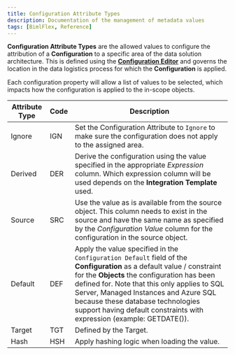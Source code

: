 ```yaml
---
title: Configuration Attribute Types
description: Documentation of the management of metadata values
tags: [BimlFlex, Reference]
---
```

<!--
Configuration Attribute Types
Header not included because it is used in different ways
-->
**Configuration Attribute Types** are the allowed values to configure the attribution of a **Configuration** to a specific area of the data solution architecture. This is defined using the [**Configuration Editor**](../../metadata-editors/configuration-editor) and governs the location in the data logistics process for which the **Configuration** is applied.

Each configuration property will allow a list of values to be selected, which impacts how the configuration is applied to the in-scope objects.

| Attribute Type  | Code | Description                          |
| --------------- | ---- | ------------------------------------ |
| Ignore          | IGN  | Set the  Configuration Attribute to `Ignore` to make sure the configuration does not apply to the assigned area.|
| Derived         | DER  | Derive the configuration using the value specified in the appropriate *Expression* column. Which expression column will be used depends on the **Integration Template** used.|
| Source          | SRC  | Use the value as is available from the source object. This column needs to exist in the source and have the same name as specified by the *Configuration Value* column for the configuration in the source object. |
| Default         | DEF  | Apply the value specified in the `Configuration Default` field of the **Configuration** as a default value / constraint for the **Objects** the configuration has been defined for. Note that this only applies to SQL Server, Managed Instances and Azure SQL because these database technologies support having default constraints with expression (example: GETDATE()).|
| Target          | TGT  | Defined by the Target.|
| Hash            | HSH  | Apply hashing logic when loading the value.|
